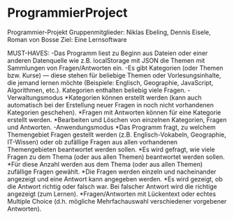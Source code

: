 # ProgrammierProject
Programmier-Projekt
Gruppenmitglieder: Niklas Ebeling, Dennis Eisele, Roman von Bosse
Ziel: Eine Lernsoftware

MUST-HAVES:
    -Das Programm liest zu Beginn aus Dateien oder einer anderen Datenquelle wie z.B. localStorage mit JSON die Themen mit Sammlungen von Fragen/Antworten ein.
    -Es gibt Kategorien (oder Themen bzw. Kurse) — diese stehen für beliebige Themen oder Vorlesungsinhalte, die jemand lernen möchte (Beispiele: Englisch, Geographie, JavaScript, Algorithmen, etc.). Kategorien enthalten beliebig viele Fragen.
    -Verwaltungsmodus
        *Kategorien können erstellt werden (kann auch automatisch bei der Erstellung neuer Fragen in noch nicht vorhandenen Kategorien geschehen).
        *Fragen mit Antworten können für eine Kategorie erstellt werden.
        *Bearbeiten und Löschen von einzelnen Kategorien, Fragen und Antworten.
    -Anwendungsmodus
        *Das Programm fragt, zu welchem Themengebiet Fragen gestellt werden (z.B. Englisch-Vokabeln, Geographie, IT-Wissen) oder ob zufällige Fragen aus allen vorhandenen Themengebieten beantwortet werden sollen.
        *Es wird gefragt, wie viele Fragen zu dem Thema (oder aus allen Themen) beantwortet werden sollen.
        *Für diese Anzahl werden aus dem Thema (oder aus allen Themen) zufällige Fragen gewählt.
        *Die Fragen werden einzeln und nacheinander angezeigt und eine Antwort kann angegeben werden.
        *Es wird gezeigt, ob die Antwort richtig oder falsch war. Bei falscher Antwort wird die richtige angezeigt (zum Lernen).
        *Fragen/Antworten mit Lückentext oder echtes Multiple Choice (d.h. mögliche Mehrfachauswahl verschiedener vorgebener Antworten).